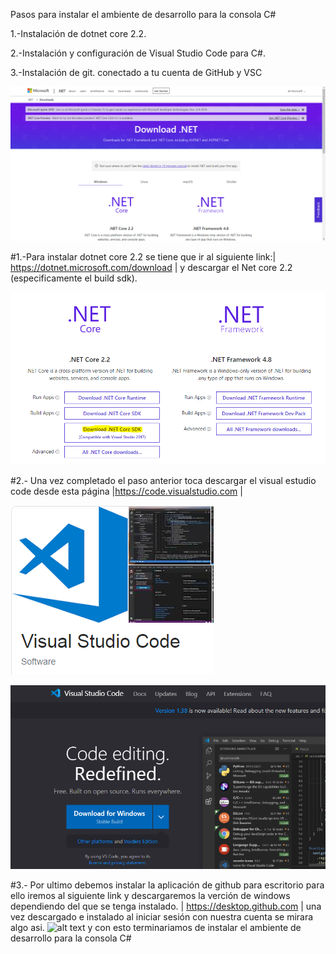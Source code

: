 Pasos para instalar el ambiente de desarrollo para la consola C#

1.-Instalación de dotnet core 2.2.

2.-Instalación y configuración de Visual Studio Code para C#.

3.-Instalación de git. conectado a tu cuenta de GitHub y VSC

![alt text](https://raw.githubusercontent.com/M3D1N4/Dorya-poo/master/Images/Download%20net%20pagina.PNG "Logo Title Text 1")

#1.-Para instalar dotnet core 2.2 se tiene que ir al siguiente link:| https://dotnet.microsoft.com/download | y descargar el Net core 2.2 (especificamente el build sdk).

![alt text](https://raw.githubusercontent.com/M3D1N4/Dorya-poo/master/Images/DownloadNet%20Descarga.PNG "Logo Title Text 1")

#2.-  Una vez completado el paso anterior toca descargar el visual estudio code desde esta página |https://code.visualstudio.com |

![alt text](https://raw.githubusercontent.com/M3D1N4/Dorya-poo/master/Images/images/VSC.png "Logo Title Text 1")

![alt text](https://raw.githubusercontent.com/M3D1N4/Dorya-poo/master/Images/images/VSC%20Dwnld.png "Logo Title Text 1")


 
 #3.- Por ultimo debemos instalar la aplicación de github para escritorio para ello iremos al siguiente link y descargaremos la verción de windows dependiendo del que se tenga instalado.
| https://desktop.github.com |
una vez descargado e instalado al iniciar sesión con nuestra cuenta se mirara algo asi.
![alt text](https://desktop.github.com/images/github-desktop-screenshot-windows.png "Logo Title Text 1")
y con esto terminariamos de instalar el ambiente de desarrollo para la consola C#
